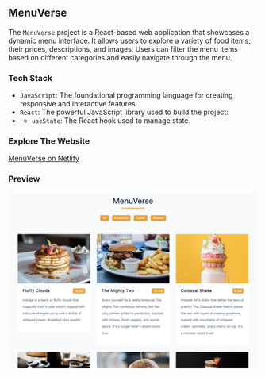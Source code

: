 ## MenuVerse

The `MenuVerse` project is a React-based web application that showcases a dynamic menu interface. It allows users to explore a variety of food items, their prices, descriptions, and images. Users can filter the menu items based on different categories and easily navigate through the menu. 

### Tech Stack
- `JavaScript`: The foundational programming language for creating responsive and interactive features.
- `React`: The powerful JavaScript library used to build the project: 
- - `useState`: The React hook used to manage state.

### Explore The Website
[MenuVerse on Netlify](https://menu-verse.netlify.app/)

### Preview
<img src="./public/menu-verse.png" alt="MenuVerse React Project">